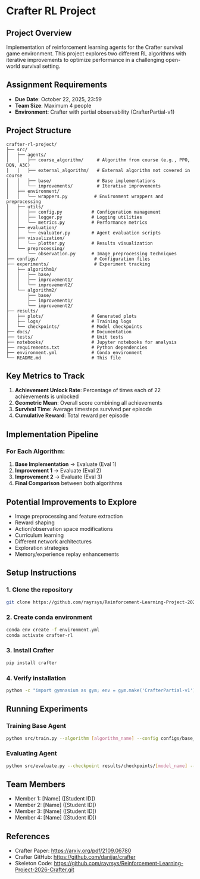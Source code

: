 # Crafter RL Project

## Project Overview
Implementation of reinforcement learning agents for the Crafter survival game environment. This project explores two different RL algorithms with iterative improvements to optimize performance in a challenging open-world survival setting.

## Assignment Requirements
- **Due Date**: October 22, 2025, 23:59
- **Team Size**: Maximum 4 people
- **Environment**: Crafter with partial observability (CrafterPartial-v1)

## Project Structure

```
crafter-rl-project/
├── src/
│   ├── agents/
│   │   ├── course_algorithm/     # Algorithm from course (e.g., PPO, DQN, A3C)
│   │   ├── external_algorithm/   # External algorithm not covered in course
│   │   ├── base/                 # Base implementations
│   │   └── improvements/         # Iterative improvements
│   ├── environment/
│   │   └── wrappers.py          # Environment wrappers and preprocessing
│   ├── utils/
│   │   ├── config.py           # Configuration management
│   │   ├── logger.py           # Logging utilities
│   │   └── metrics.py          # Performance metrics
│   ├── evaluation/
│   │   └── evaluator.py        # Agent evaluation scripts
│   ├── visualization/
│   │   └── plotter.py          # Results visualization
│   └── preprocessing/
│       └── observation.py      # Image preprocessing techniques
├── configs/                     # Configuration files
├── experiments/                 # Experiment tracking
│   ├── algorithm1/
│   │   ├── base/
│   │   ├── improvement1/
│   │   └── improvement2/
│   └── algorithm2/
│       ├── base/
│       ├── improvement1/
│       └── improvement2/
├── results/
│   ├── plots/                  # Generated plots
│   ├── logs/                   # Training logs
│   └── checkpoints/            # Model checkpoints
├── docs/                       # Documentation
├── tests/                      # Unit tests
├── notebooks/                  # Jupyter notebooks for analysis
├── requirements.txt            # Python dependencies
├── environment.yml             # Conda environment
└── README.md                   # This file
```

## Key Metrics to Track
1. **Achievement Unlock Rate**: Percentage of times each of 22 achievements is unlocked
2. **Geometric Mean**: Overall score combining all achievements
3. **Survival Time**: Average timesteps survived per episode
4. **Cumulative Reward**: Total reward per episode

## Implementation Pipeline

### For Each Algorithm:
1. **Base Implementation** → Evaluate (Eval 1)
2. **Improvement 1** → Evaluate (Eval 2)
3. **Improvement 2** → Evaluate (Eval 3)
4. **Final Comparison** between both algorithms

## Potential Improvements to Explore
- Image preprocessing and feature extraction
- Reward shaping
- Action/observation space modifications
- Curriculum learning
- Different network architectures
- Exploration strategies
- Memory/experience replay enhancements

## Setup Instructions

### 1. Clone the repository
```bash
git clone https://github.com/rayrsys/Reinforcement-Learning-Project-2026-Crafter.git
```

### 2. Create conda environment
```bash
conda env create -f environment.yml
conda activate crafter-rl
```

### 3. Install Crafter
```bash
pip install crafter
```

### 4. Verify installation
```bash
python -c "import gymnasium as gym; env = gym.make('CrafterPartial-v1')"
```

## Running Experiments

### Training Base Agent
```bash
python src/train.py --algorithm [algorithm_name] --config configs/base_config.yaml
```

### Evaluating Agent
```bash
python src/evaluate.py --checkpoint results/checkpoints/[model_name] --episodes 100
```

## Team Members
- Member 1: [Name] ([Student ID])
- Member 2: [Name] ([Student ID])
- Member 3: [Name] ([Student ID])
- Member 4: [Name] ([Student ID])

## References
- Crafter Paper: https://arxiv.org/pdf/2109.06780
- Crafter GitHub: https://github.com/danijar/crafter
- Skeleton Code: https://github.com/rayrsys/Reinforcement-Learning-Project-2026-Crafter.git